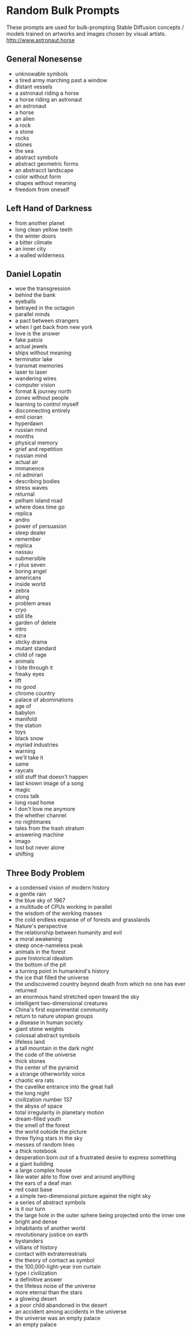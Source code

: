 # Random Bulk Prompts

These prompts are used for bulk-prompting Stable Diffusion concepts / models trained on artworks and images chosen by visual artists. http://www.astronaut.horse 

## General Nonesense
* unknowable symbols
* a tired army marching past a window
* distant vessels
* a astronaut riding a horse
* a horse riding an astronaut
* an astronaut
* a horse
* an alien
* a rock
* a stone
* rocks
* stones
* the sea
* abstract symbols
* abstract geometric forms
* an abstracct landscape
* color without form
* shapes without meaning
* freedom from oneself 

## Left Hand of Darkness
* from another planet
* long clean yellow teeth
* the winter doors
* a bitter climate 
* an inner city
* a walled wilderness

## Daniel Lopatin
* woe the transgression
* behind the bank
* eyeballs
* betrayed in the octagon
* parallel minds
* a pact between strangers
* when I get back from new york
* love is the answer
* fake patois
* actual jewels
* ships without meaning
* terminator lake
* transmat memories
* laser to laser
* wandering wires
* computer vision
* format & journey north
* zones without people
* learning to control myself
* disconnecting entirely
* emil cioran
* hyperdawn
* russian mind
* months
* physical memory
* grief and repetition
* russian mind
* actual air
* immanence
* nil admirari
* describing bodies
* stress waves
* returnal
* pelham island road
* where does time go
* replica
* andro
* power of persuasion
* sleep dealer
* remember
* replica
* nassau
* submersible
* r plus seven
* boring angel
* americans
* inside world
* zebra
* along
* problem areas
* cryo
* still life
* garden of delete
* intro
* ezra
* sticky drama
* mutant standard
* child of rage
* animals
* I bite through it
* freaky eyes
* lift
* no good
* chrome country
* palace of abominations
* age of
* babylon
* manifold
* the station
* toys
* black snow
* myriad industries
* warning
* we'll take it
* same
* raycats
* still stuff that doesn't happen
* last known image of a song
* magic
* cross talk
* long road home
* I don't love me anymore
* the whether channel
* no nightmares
* tales from the trash stratum
* answering machine
* imago
* lost but never alone
* shifting

## Three Body Problem
* a condensed vision of modern history
* a gentle rain
* the blue sky of 1967
* a multitude of CPUs working in parallel
* the wisdom of the working masses
* the cold endless expanse of of forests and grasslands
* Nature's perspective
* the relationship between humanity and evil
* a moral awakening
* steep once-nameless peak
* animals in the forest
* pure historical idealism
* the bottom of the pit
* a turning point in humankind's history
* the ice that filled the universe
* the undiscovered country beyond death from which no one has ever returned
* an enormous hand stretched open toward the sky
* intelligent two-dimensional creatures
* China's first experimental community
* return to nature utopian groups
* a disease in human society
* giant stone weights
* colossal abstract symbols
* lifeless land
* a tall mountain in the dark night
* the code of the universe
* thick stones
* the center of the pyramid
* a strange otherworldy voice
* chaotic era rats
* the cavelike entrance into the great hall
* the long night
* civilization number 137
* the abyss of space
* total irregularity in planetary motion
* dream-filled youth
* the smell of the forest
* the world outside the picture
* three flying stars in the sky
* messes of random lines
* a thick notebook
* desperation born out of a frustrated desire to express something
* a giant building
* a large complex house
* like water able to flow over and around anything
* the ears of a deaf man
* red coast base
* a simple two-dimensional picture against the night sky
* a series of abstract symbols
* is it our turn
* the large hole in the outer sphere being projected onto the inner one
* bright and dense
* inhabitants of another world
* revolutionary justice on earth
* bystanders
* villians of history
* contact with extraterrestrials
* the theory of contact as symbol
* the 100,000-light-year iron curtain
* type i civilization
* a definitive answer
* the lifeless noise of the universe
* more eternal than the stars
* a glowing desert
* a poor child abandoned in the desert
* an accident among accidents in the universe
* the universe was an empty palace
* an empty palace
